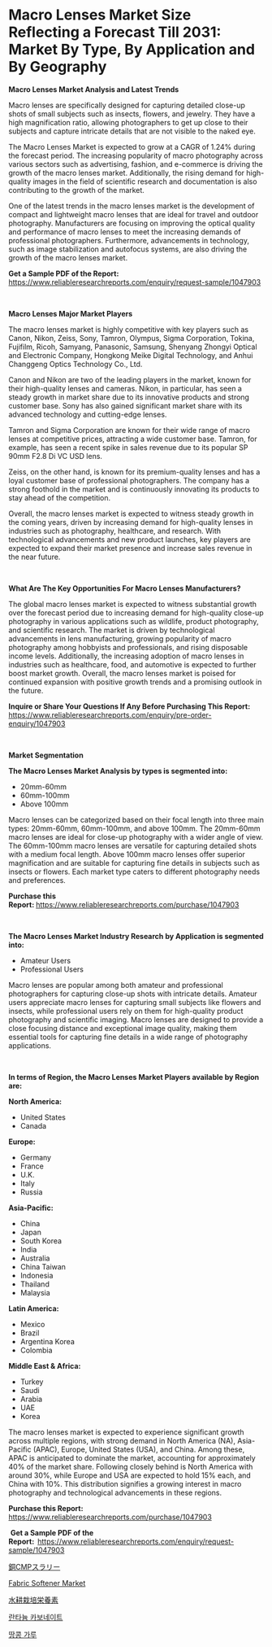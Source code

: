 <p><h1>Macro Lenses Market Size Reflecting a Forecast Till 2031: Market By Type, By Application and By Geography</h1></p><p><strong>Macro Lenses Market Analysis and Latest Trends</strong></p>
<p><p>Macro lenses are specifically designed for capturing detailed close-up shots of small subjects such as insects, flowers, and jewelry. They have a high magnification ratio, allowing photographers to get up close to their subjects and capture intricate details that are not visible to the naked eye.</p><p>The Macro Lenses Market is expected to grow at a CAGR of 1.24% during the forecast period. The increasing popularity of macro photography across various sectors such as advertising, fashion, and e-commerce is driving the growth of the macro lenses market. Additionally, the rising demand for high-quality images in the field of scientific research and documentation is also contributing to the growth of the market.</p><p>One of the latest trends in the macro lenses market is the development of compact and lightweight macro lenses that are ideal for travel and outdoor photography. Manufacturers are focusing on improving the optical quality and performance of macro lenses to meet the increasing demands of professional photographers. Furthermore, advancements in technology, such as image stabilization and autofocus systems, are also driving the growth of the macro lenses market.</p></p>
<p><strong>Get a Sample PDF of the Report:&nbsp;</strong> <a href="https://www.reliableresearchreports.com/enquiry/request-sample/1047903">https://www.reliableresearchreports.com/enquiry/request-sample/1047903</a></p>
<p>&nbsp;</p>
<p><strong>Macro Lenses Major Market Players</strong></p>
<p><p>The macro lenses market is highly competitive with key players such as Canon, Nikon, Zeiss, Sony, Tamron, Olympus, Sigma Corporation, Tokina, Fujifilm, Ricoh, Samyang, Panasonic, Samsung, Shenyang Zhongyi Optical and Electronic Company, Hongkong Meike Digital Technology, and Anhui Changgeng Optics Technology Co., Ltd.</p><p>Canon and Nikon are two of the leading players in the market, known for their high-quality lenses and cameras. Nikon, in particular, has seen a steady growth in market share due to its innovative products and strong customer base. Sony has also gained significant market share with its advanced technology and cutting-edge lenses.</p><p>Tamron and Sigma Corporation are known for their wide range of macro lenses at competitive prices, attracting a wide customer base. Tamron, for example, has seen a recent spike in sales revenue due to its popular SP 90mm F2.8 Di VC USD lens.</p><p>Zeiss, on the other hand, is known for its premium-quality lenses and has a loyal customer base of professional photographers. The company has a strong foothold in the market and is continuously innovating its products to stay ahead of the competition.</p><p>Overall, the macro lenses market is expected to witness steady growth in the coming years, driven by increasing demand for high-quality lenses in industries such as photography, healthcare, and research. With technological advancements and new product launches, key players are expected to expand their market presence and increase sales revenue in the near future.</p></p>
<p>&nbsp;</p>
<p><strong>What Are The Key Opportunities For Macro Lenses Manufacturers?</strong></p>
<p><p>The global macro lenses market is expected to witness substantial growth over the forecast period due to increasing demand for high-quality close-up photography in various applications such as wildlife, product photography, and scientific research. The market is driven by technological advancements in lens manufacturing, growing popularity of macro photography among hobbyists and professionals, and rising disposable income levels. Additionally, the increasing adoption of macro lenses in industries such as healthcare, food, and automotive is expected to further boost market growth. Overall, the macro lenses market is poised for continued expansion with positive growth trends and a promising outlook in the future.</p></p>
<p><strong>Inquire or Share Your Questions If Any Before Purchasing This Report:</strong> <a href="https://www.reliableresearchreports.com/enquiry/pre-order-enquiry/1047903">https://www.reliableresearchreports.com/enquiry/pre-order-enquiry/1047903</a></p>
<p>&nbsp;</p>
<p><strong>Market Segmentation</strong></p>
<p><strong>The Macro Lenses Market Analysis by types is segmented into:</strong></p>
<p><ul><li>20mm-60mm</li><li>60mm-100mm</li><li>Above 100mm</li></ul></p>
<p><p>Macro lenses can be categorized based on their focal length into three main types: 20mm-60mm, 60mm-100mm, and above 100mm. The 20mm-60mm macro lenses are ideal for close-up photography with a wider angle of view. The 60mm-100mm macro lenses are versatile for capturing detailed shots with a medium focal length. Above 100mm macro lenses offer superior magnification and are suitable for capturing fine details in subjects such as insects or flowers. Each market type caters to different photography needs and preferences.</p></p>
<p><strong>Purchase this Report:&nbsp;</strong><a href="https://www.reliableresearchreports.com/purchase/1047903">https://www.reliableresearchreports.com/purchase/1047903</a></p>
<p>&nbsp;</p>
<p><strong>The Macro Lenses Market Industry Research by Application is segmented into:</strong></p>
<p><ul><li>Amateur Users</li><li>Professional Users</li></ul></p>
<p><p>Macro lenses are popular among both amateur and professional photographers for capturing close-up shots with intricate details. Amateur users appreciate macro lenses for capturing small subjects like flowers and insects, while professional users rely on them for high-quality product photography and scientific imaging. Macro lenses are designed to provide a close focusing distance and exceptional image quality, making them essential tools for capturing fine details in a wide range of photography applications.</p></p>
<p>&nbsp;</p>
<p><strong>In terms of Region, the Macro Lenses Market Players available by Region are:</strong></p>
<p>
    <p> <strong> North America: </strong>
        <ul>
            <li>United States</li>
            <li>Canada</li>
        </ul>
        </p> 
    <p> <strong> Europe: </strong>
        <ul>
            <li>Germany</li>
            <li>France</li>
            <li>U.K.</li>
            <li>Italy</li>
            <li>Russia</li>
        </ul>
        </p> 
    <p> <strong> Asia-Pacific: </strong>
        <ul>
            <li>China</li>
            <li>Japan</li>
            <li>South Korea</li>
            <li>India</li>
            <li>Australia</li>
            <li>China Taiwan</li>
            <li>Indonesia</li>
            <li>Thailand</li>
            <li>Malaysia</li>
        </ul>
        </p> 
    <p> <strong> Latin America: </strong>
        <ul>
            <li>Mexico</li>
            <li>Brazil</li>
            <li>Argentina Korea</li>
            <li>Colombia</li>
        </ul>
        </p> 
    <p> <strong> Middle East & Africa: </strong>
        <ul>
            <li>Turkey</li>
            <li>Saudi</li>
            <li>Arabia</li>
            <li>UAE</li>
            <li>Korea</li>
        </ul>
    </p>
    </p>
<p><p>The macro lenses market is expected to experience significant growth across multiple regions, with strong demand in North America (NA), Asia-Pacific (APAC), Europe, United States (USA), and China. Among these, APAC is anticipated to dominate the market, accounting for approximately 40% of the market share. Following closely behind is North America with around 30%, while Europe and USA are expected to hold 15% each, and China with 10%. This distribution signifies a growing interest in macro photography and technological advancements in these regions.</p></p>
<p><strong>Purchase this Report: </strong><a href="https://www.reliableresearchreports.com/purchase/1047903">https://www.reliableresearchreports.com/purchase/1047903</a></p>
<p>&nbsp;<strong>Get a Sample PDF of the Report:&nbsp;&nbsp;</strong><a href="https://www.reliableresearchreports.com/enquiry/request-sample/1047903">https://www.reliableresearchreports.com/enquiry/request-sample/1047903</a></p>
<p><strong></strong></p>
<p><p><a href="https://medium.com/@camron674/%E9%8A%85cmp%E3%82%B9%E3%83%A9%E3%83%AA%E5%B8%82%E5%A0%B4-%E3%82%BF%E3%82%A4%E3%83%97-%E5%BF%9C%E7%94%A8-%E3%81%8A%E3%82%88%E3%81%B3%E5%9C%B0%E7%90%86%E3%81%AB%E3%82%88%E3%82%8B%E5%8C%85%E6%8B%AC%E7%9A%84%E8%A9%95%E4%BE%A1-5db091883fea">銅CMPスラリー</a></p><p><a href="https://github.com/jsmusil/Market-Research-Report-List-2/blob/main/fabric-softener-market.md">Fabric Softener Market</a></p><p><a href="https://medium.com/@susanjprice2023/%E6%B0%B4%E8%80%95%E6%A0%BD%E5%9F%BE%E3%81%AB%E3%81%8A%E3%81%91%E3%82%8B%E6%A0%84%E9%A4%8A%E5%89%A4%E5%B8%82%E5%A0%B4%E8%A6%8F%E6%A8%A1%E3%81%AF-%E4%B8%96%E7%95%8C%E3%81%AE%E7%94%A3%E6%A5%AD%E3%81%AB%E3%81%8A%E3%81%91%E3%82%8B%E6%9C%80%E8%89%AF%E3%81%AE%E3%83%9E%E3%83%BC%E3%82%B1%E3%83%86%E3%82%A3%E3%83%B3%E3%82%B0%E3%83%81%E3%83%A3%E3%83%8D%E3%83%AB%E3%82%92%E7%A4%BA%E3%81%97%E3%81%A6%E3%81%84%E3%81%BE%E3%81%99-94333fa30d1c">水耕栽培栄養素</a></p><p><a href="https://medium.com/@joeyjohns20/%EB%9E%80%ED%83%80%EB%84%98-%EC%B9%B4%EB%B3%B4%EB%84%A4%EC%9D%B4%ED%8A%B8-%EC%8B%9C%EC%9E%A5-%EB%A9%94%ED%8A%B8%EB%A6%AD-%ED%95%B4%EB%8F%85-%EC%8B%9C%EC%9E%A5-%EC%A0%90%EC%9C%A0%EC%9C%A8-%ED%8A%B8%EB%A0%8C%EB%93%9C-%EB%B0%8F-%EC%84%B1%EC%9E%A5-%ED%8C%A8%ED%84%B4-13227f682737">란타늄 카보네이트</a></p><p><a href="https://medium.com/@joeyjohns20/%EB%95%85%EC%BD%A9-%EA%B0%80%EB%A3%A8-%EC%8B%9C%EC%9E%A5-%EA%B7%9C%EB%AA%A8-%EC%8B%9C%EC%9E%A5-%EC%A0%84%EB%A7%9D-%EB%B0%8F-%EC%8B%9C%EC%9E%A5-%EC%98%88%EC%B8%A1-2024%EB%85%84%EB%B6%80%ED%84%B0-2031%EB%85%84%EA%B9%8C%EC%A7%80-f82dd2a27de0">땅콩 가루</a></p></p>